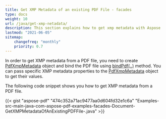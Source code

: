 ```yaml
---
title: Get XMP Metadata of an existing PDF File - facades
type: docs
weight: 10
url: /java/get-xmp-netadata/
description: This section explains how to get xmp metadata with Aspose.PDF Facades using PdfXmpMetadata Class.
lastmod: "2021-06-05"
sitemap:
    changefreq: "monthly"
    priority: 0.7
---
```


In order to get XMP metadata from a PDF file, you need to create [PdfXmpMetadata](https://apireference.aspose.com/java/pdf/com.aspose.pdf.facades/PdfXmpMetadata) object and bind the PDF file using [bindPdf(..)](https://apireference.aspose.com/java/pdf/com.aspose.pdf.facades/Facade#bindPdf-com.aspose.pdf.IDocument-) method. You can pass specific XMP metadata properties to the [PdfXmpMetadata](https://apireference.aspose.com/java/pdf/com.aspose.pdf.facades/PdfXmpMetadata) object to get their values.

The following code snippet shows you how to get XMP metadata from a PDF file.

{{< gist "aspose-pdf" "474c352a71ac9477aa0d604fd32e1c6a" "Examples-src-main-java-com-aspose-pdf-examples-facades-Document-GetXMPMetadataOfAnExistingPDFFile-.java" >}}

